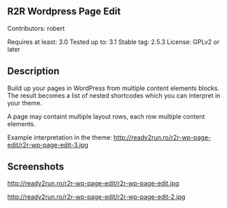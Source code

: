 R2R Wordpress Page Edit
-----------------------------------------

Contributors: robert

Requires at least: 3.0
Tested up to: 3.1
Stable tag: 2.5.3
License: GPLv2 or later

Description
-----------------------------------------

Build up your pages in WordPress from multiple content elements blocks. The result becomes a list of nested shortcodes which you can interpret in your theme.

A page may containt multiple layout rows, each row multiple content elements.

Example interpretation in the theme: 
http://ready2run.ro/r2r-wp-page-edit/r2r-wp-page-edit-3.jpg


Screenshots
-----------------------------------------

http://ready2run.ro/r2r-wp-page-edit/r2r-wp-page-edit.jpg

http://ready2run.ro/r2r-wp-page-edit/r2r-wp-page-edit-2.jpg
